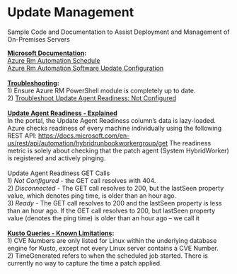 # Update Management

Sample Code and Documentation to Assist Deployment and Management of On-Premises Servers

<b><u>Microsoft Documentation</u>:</b>
<br><a href="https://docs.microsoft.com/en-us/powershell/module/azurerm.automation/new-azurermautomationschedule?view=azurermps-6.13.0">Azure Rm Automation Schedule</a>
<br><a href="https://docs.microsoft.com/en-us/powershell/module/azurerm.automation/new-azurermautomationsoftwareupdateconfiguration?view=azurermps-6.13.0">Azure Rm Automation Software Update Configuration</a>
<br><br><b><u>Troubleshooting</u>:</b><br>1) Ensure Azure RM PowerShell module is completely up to date.<br>2) <a href="https://www.youtube.com/watch?v=6fhvYSgQRwg">Troubleshoot Update Agent Readiness: Not Configured</a>
<br><br>
<b><u>Update Agent Readiness - Explained</b></u>
<br>In the portal, the Update Agent Readiness column’s data is lazy-loaded. Azure checks readiness of every machine individually using the following REST API: https://docs.microsoft.com/en-us/rest/api/automation/hybridrunbookworkergroup/get
The readiness metric is solely about checking that the patch agent (System HybridWorker) is registered and actively pinging.
<br><br>Update Agent Readiness GET Calls
<br>1) <i>Not Configured</i> - the GET call resolves with 404.
<br>2) <i>Disconnected</i> - The GET call resolves to 200, but the lastSeen property value, which denotes ping time, is older than an hour ago.
<br>3) <i>Ready</i> - The GET call resolves to 200 and the lastSeen property is less than an hour ago.
If the GET call resolves to 200, but lastSeen property value (denotes the ping time) is older than an hour ago – we call it 
<br><br><b><u>Kusto Queries - Known Limitations</u>:</b>
<br>1) CVE Numbers are only listed for Linux within the underlying database engine for Kusto, except not every Linux server contains a CVE Number.
<br>2) TimeGenerated refers to when the scheduled job started. There is currently no way to capture the time a patch applied. 
